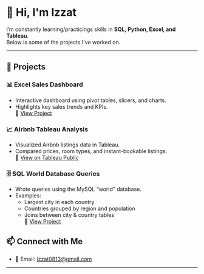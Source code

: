 # 👋 Hi, I'm Izzat
 
I’m constantly learning/practicings skills in **SQL, Python, Excel, and Tableau**.  
Below is some of the projects I've worked on.

---

## 🚀 Projects

### 📊 Excel Sales Dashboard
- Interactive dashboard using pivot tables, slicers, and charts.  
- Highlights key sales trends and KPIs.  
🔗 [View Project](https://github.com/YOUR-USERNAME/excel-sales-dashboard)



### 📈 Airbnb Tableau Analysis
- Visualized Airbnb listings data in Tableau.  
- Compared prices, room types, and instant-bookable listings.  
🔗 [View on Tableau Public](https://public.tableau.com/app/profile/YOUR-NAME/viz/AirbnbDashboard)



### 🗄️ SQL World Database Queries
- Wrote queries using the MySQL “world” database.  
- Examples:  
  - Largest city in each country  
  - Countries grouped by region and population  
  - Joins between city & country tables  
🔗 [View Project](https://github.com/YOUR-USERNAME/world-sql-queries)



## 📫 Connect with Me
- 📧 Email: izzat0813@gmail.com

---

